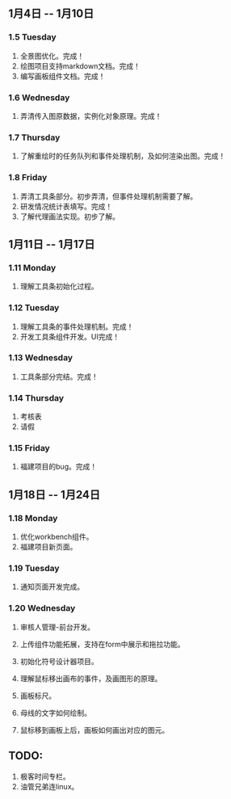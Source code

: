 ## 1月4日 -- 1月10日

### 1.5 Tuesday
1. 全景图优化。完成！
2. 绘图项目支持markdown文档。完成！
3. 编写画板组件文档。完成！

### 1.6 Wednesday
1. 弄清传入图原数据，实例化对象原理。完成！

### 1.7 Thursday
1. 了解重绘时的任务队列和事件处理机制，及如何渲染出图。完成！

### 1.8 Friday
1. 弄清工具条部分。初步弄清，但事件处理机制需要了解。
2. 研发情况统计表填写。完成！
3. 了解代理画法实现。初步了解。

## 1月11日 -- 1月17日

### 1.11 Monday
1. 理解工具条初始化过程。

### 1.12 Tuesday
1. 理解工具条的事件处理机制。完成！
2. 开发工具条组件开发。UI完成！

### 1.13 Wednesday
1. 工具条部分完结。完成！

### 1.14 Thursday
1. 考核表
2. 请假

### 1.15 Friday
1. 福建项目的bug。完成！

## 1月18日 -- 1月24日

### 1.18 Monday
1. 优化workbench组件。
2. 福建项目新页面。

### 1.19 Tuesday
1. 通知页面开发完成。

### 1.20 Wednesday
1. 审核人管理-前台开发。
2. 上传组件功能拓展，支持在form中展示和拖拉功能。

1. 初始化符号设计器项目。
1. 理解鼠标移出画布的事件，及画图形的原理。
1. 画板标尺。
1. 母线的文字如何绘制。
1. 鼠标移到画板上后，画板如何画出对应的图元。

## TODO:
1. 极客时间专栏。
2. 油管兄弟连linux。
